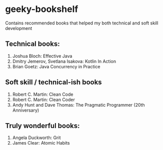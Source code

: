 
# geeky-bookshelf
Contains recommended books that helped my both technical and soft skill development 

## Technical books:
1. Joshua Bloch: Effective Java
2. Dmitry Jemerov, Svetlana Isakova: Kotlin In Action
3. Brian Goetz: Java Concurrency in Practice

## Soft skill / technical-ish books
1. Robert C. Martin: Clean Code
2. Robert C. Martin: Clean Coder
3. Andy Hunt and Dave Thomas: The Pragmatic Programmer (20th Anniversary)

## Truly wonderful books:
1. Angela Duckworth: Grit
2. James Clear: Atomic Habits
